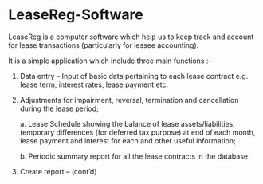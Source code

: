 # LeaseReg-Software
LeaseReg is a computer software which help us to keep track and account for lease transactions (particularly for lessee accounting). 	

It is a simple application which include three main functions :-	

1.	Data entry – Input of basic data pertaining to each lease contract  e.g. lease term, interest rates, lease payment etc.


2.	Adjustments for impairment, reversal, termination and cancellation during the lease period;
 
    a.	Lease Schedule showing the balance of lease assets/liabilities, temporary differences (for deferred tax purpose) at end of each   month, lease payment and interest for each  and other useful information;
	
    b.	Periodic summary report for all the lease contracts in the database.


3.	Create report – (cont’d)
